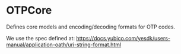 # OTPCore

Defines core models and encoding/decoding formats for OTP codes.

We use the spec defined at: https://docs.yubico.com/yesdk/users-manual/application-oath/uri-string-format.html

